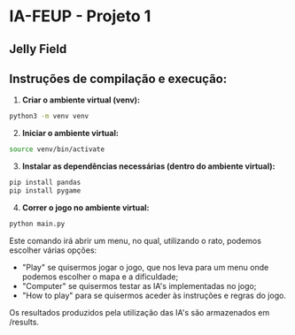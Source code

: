 # IA-FEUP - Projeto 1
## Jelly Field

## Instruções de compilação e execução:

1. **Criar o ambiente virtual (venv):**

```bash
python3 -m venv venv
```

2. **Iniciar o ambiente virtual:**

```bash
source venv/bin/activate
```

3. **Instalar as dependências necessárias (dentro do ambiente virtual):**

```bash
pip install pandas
pip install pygame
```

4. **Correr o jogo no ambiente virtual:**

```bash
python main.py
```

Este comando irá abrir um menu, no qual, utilizando o rato, podemos escolher várias opções:
- "Play" se quisermos jogar o jogo, que nos leva para um menu onde podemos escolher o mapa e a dificuldade;
- "Computer" se quisermos testar as IA's implementadas no jogo;
- "How to play" para se quisermos aceder às instruções e regras do jogo.

Os resultados produzidos pela utilização das IA's são armazenados em /results.
